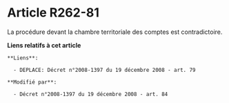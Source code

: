 # Article R262-81

La procédure devant la chambre territoriale des comptes est  contradictoire.

**Liens relatifs à cet article**

	**Liens**:

	  - DEPLACE: Décret n°2008-1397 du 19 décembre 2008 - art. 79

	**Modifié par**:

	  - Décret n°2008-1397 du 19 décembre 2008 - art. 84
